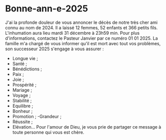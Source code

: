 # Bonne-ann-e-2025
J'ai la profonde douleur de vous annoncer le décès de notre très cher ami connu au nom de 2024.  Il a laissé 12 femmes, 52 enfants et 366 petits fils. L'inhumation aura lieu mardi 31 décembre à 23h59 min. Pour plus d'informations, contactez le Pasteur Janvier par ce numéro 01 01 2025. La famille m'a chargé de vous informer qu'il est mort avec tout vos problèmes, son successeur 2025 s'engage à vous assurer :
 - Longue vie ;
 - Santé ; 
 - Bénédictions ;
 - Paix ;
 - Joie ;
 - Prospérité ;
 - Mariage ;
 - Voyage ;     
 - Stabilité ;
 -  Equilibre ;
 - Bonheur ;
 - Promotion ;     -Grandeur ;
- Réussite ;
- Elévation... 
Pour l'amour de Dieu,  je vous prie de partager ce message à toute personne qui vous est chère.
